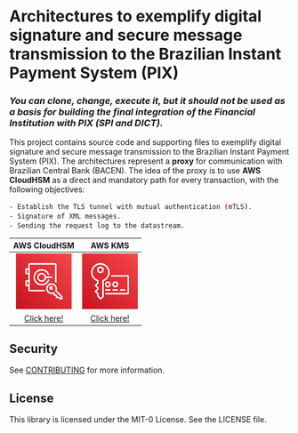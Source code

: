 # Architectures to exemplify digital signature and secure message transmission to the Brazilian Instant Payment System (PIX)

### ***You can clone, change, execute it, but *it should not be used as a basis for building the final integration* of the Financial Institution with PIX (SPI and DICT).***

This project contains source code and supporting files to exemplify digital signature and secure message transmission to the Brazilian Instant Payment System (PIX).  The architectures represent a **proxy** for communication with Brazilian Central Bank (BACEN). The idea of the proxy is to use **AWS CloudHSM** as a direct and mandatory path for every transaction, with the following objectives:

```bash
- Establish the TLS tunnel with mutual authentication (mTLS).
- Signature of XML messages.
- Sending the request log to the datastream.
```

AWS CloudHSM | AWS KMS  |
:-:|:-:|
<img src="/images/hsm.jpg" width="100" height="100">|<img src="/images/kms.jpg" width="100" height="100">|
[Click here!](https://github.com/llins/pix-proxy-samples-private/blob/master/README-CloudHSM.md)|[Click here!](https://github.com/llins/pix-proxy-samples-private/blob/master/README-KMS.md)|

## Security

See [CONTRIBUTING](CONTRIBUTING.md#security-issue-notifications) for more information.

## License

This library is licensed under the MIT-0 License. See the LICENSE file.
